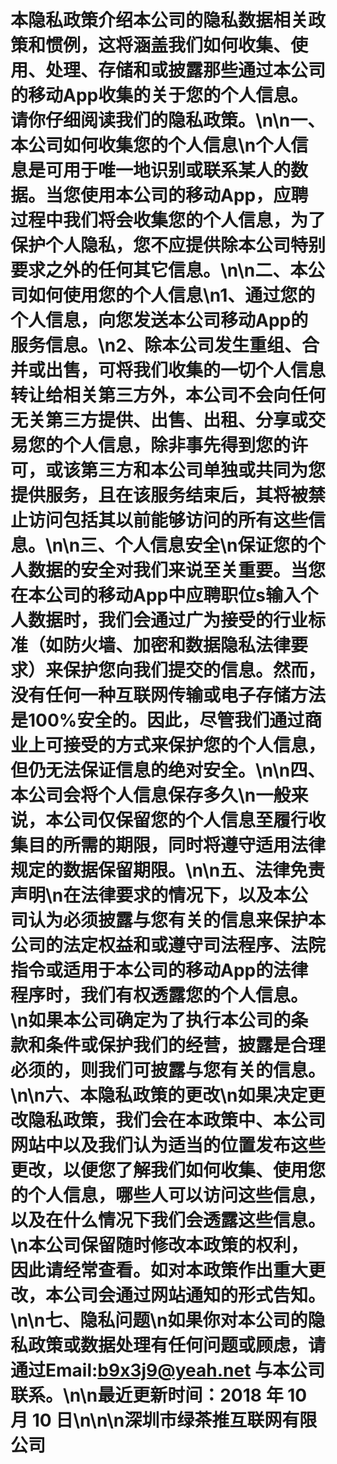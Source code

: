 # 本隐私政策介绍本公司的隐私数据相关政策和惯例，这将涵盖我们如何收集、使用、处理、存储和或披露那些通过本公司的移动App收集的关于您的个人信息。请你仔细阅读我们的隐私政策。\n\n一、本公司如何收集您的个人信息\n个人信息是可用于唯一地识别或联系某人的数据。当您使用本公司的移动App，应聘过程中我们将会收集您的个人信息，为了保护个人隐私，您不应提供除本公司特别要求之外的任何其它信息。\n\n二、本公司如何使用您的个人信息\n1、通过您的个人信息，向您发送本公司移动App的服务信息。\n2、除本公司发生重组、合并或出售，可将我们收集的一切个人信息转让给相关第三方外，本公司不会向任何无关第三方提供、出售、出租、分享或交易您的个人信息，除非事先得到您的许可，或该第三方和本公司单独或共同为您提供服务，且在该服务结束后，其将被禁止访问包括其以前能够访问的所有这些信息。\n\n三、个人信息安全\n保证您的个人数据的安全对我们来说至关重要。当您在本公司的移动App中应聘职位s输入个人数据时，我们会通过广为接受的行业标准（如防火墙、加密和数据隐私法律要求）来保护您向我们提交的信息。然而，没有任何一种互联网传输或电子存储方法是100%安全的。因此，尽管我们通过商业上可接受的方式来保护您的个人信息，但仍无法保证信息的绝对安全。\n\n四、本公司会将个人信息保存多久\n一般来说，本公司仅保留您的个人信息至履行收集目的所需的期限，同时将遵守适用法律规定的数据保留期限。\n\n五、法律免责声明\n在法律要求的情况下，以及本公司认为必须披露与您有关的信息来保护本公司的法定权益和或遵守司法程序、法院指令或适用于本公司的移动App的法律程序时，我们有权透露您的个人信息。\n如果本公司确定为了执行本公司的条款和条件或保护我们的经营，披露是合理必须的，则我们可披露与您有关的信息。\n\n六、本隐私政策的更改\n如果决定更改隐私政策，我们会在本政策中、本公司网站中以及我们认为适当的位置发布这些更改，以便您了解我们如何收集、使用您的个人信息，哪些人可以访问这些信息，以及在什么情况下我们会透露这些信息。\n本公司保留随时修改本政策的权利，因此请经常查看。如对本政策作出重大更改，本公司会通过网站通知的形式告知。\n\n七、隐私问题\n如果你对本公司的隐私政策或数据处理有任何问题或顾虑，请通过Email:b9x3j9@yeah.net 与本公司联系。\n\n最近更新时间：2018 年 10 月 10 日\n\n\n深圳市绿茶推互联网有限公司
